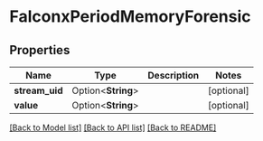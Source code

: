 # FalconxPeriodMemoryForensic

## Properties

Name | Type | Description | Notes
------------ | ------------- | ------------- | -------------
**stream_uid** | Option<**String**> |  | [optional]
**value** | Option<**String**> |  | [optional]

[[Back to Model list]](../README.md#documentation-for-models) [[Back to API list]](../README.md#documentation-for-api-endpoints) [[Back to README]](../README.md)
